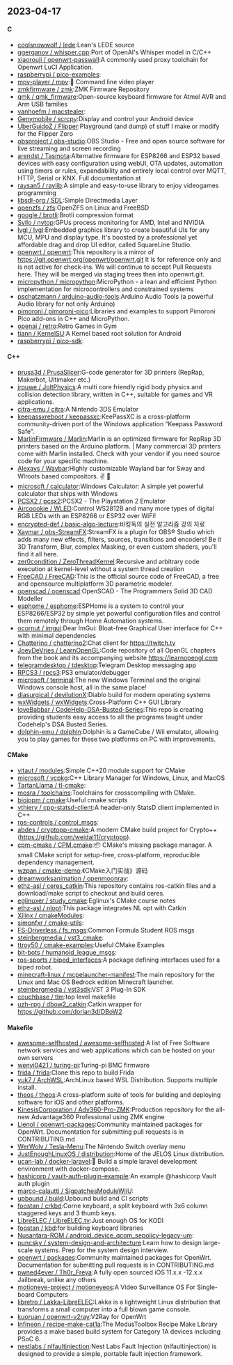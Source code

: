 ## 2023-04-17

#### C
* [coolsnowwolf / lede](https://github.com/coolsnowwolf/lede):Lean's LEDE source
* [ggerganov / whisper.cpp](https://github.com/ggerganov/whisper.cpp):Port of OpenAI's Whisper model in C/C++
* [xiaorouji / openwrt-passwall](https://github.com/xiaorouji/openwrt-passwall):A commonly used proxy toolchain for Openwrt LuCI Application.
* [raspberrypi / pico-examples](https://github.com/raspberrypi/pico-examples):
* [mpv-player / mpv](https://github.com/mpv-player/mpv):🎥
Command line video player
* [zmkfirmware / zmk](https://github.com/zmkfirmware/zmk):ZMK Firmware Repository
* [qmk / qmk_firmware](https://github.com/qmk/qmk_firmware):Open-source keyboard firmware for Atmel AVR and Arm USB families
* [vanhoefm / macstealer](https://github.com/vanhoefm/macstealer):
* [Genymobile / scrcpy](https://github.com/Genymobile/scrcpy):Display and control your Android device
* [UberGuidoZ / Flipper](https://github.com/UberGuidoZ/Flipper):Playground (and dump) of stuff I make or modify for the Flipper Zero
* [obsproject / obs-studio](https://github.com/obsproject/obs-studio):OBS Studio - Free and open source software for live streaming and screen recording
* [arendst / Tasmota](https://github.com/arendst/Tasmota):Alternative firmware for ESP8266 and ESP32 based devices with easy configuration using webUI, OTA updates, automation using timers or rules, expandability and entirely local control over MQTT, HTTP, Serial or KNX. Full documentation at
* [raysan5 / raylib](https://github.com/raysan5/raylib):A simple and easy-to-use library to enjoy videogames programming
* [libsdl-org / SDL](https://github.com/libsdl-org/SDL):Simple Directmedia Layer
* [openzfs / zfs](https://github.com/openzfs/zfs):OpenZFS on Linux and FreeBSD
* [google / brotli](https://github.com/google/brotli):Brotli compression format
* [Syllo / nvtop](https://github.com/Syllo/nvtop):GPUs process monitoring for AMD, Intel and NVIDIA
* [lvgl / lvgl](https://github.com/lvgl/lvgl):Embedded graphics library to create beautiful UIs for any MCU, MPU and display type. It's boosted by a professional yet affordable drag and drop UI editor, called SquareLine Studio.
* [openwrt / openwrt](https://github.com/openwrt/openwrt):This repository is a mirror of https://git.openwrt.org/openwrt/openwrt.git It is for reference only and is not active for check-ins. We will continue to accept Pull Requests here. They will be merged via staging trees then into openwrt.git.
* [micropython / micropython](https://github.com/micropython/micropython):MicroPython - a lean and efficient Python implementation for microcontrollers and constrained systems
* [pschatzmann / arduino-audio-tools](https://github.com/pschatzmann/arduino-audio-tools):Arduino Audio Tools (a powerful Audio library for not only Arduino)
* [pimoroni / pimoroni-pico](https://github.com/pimoroni/pimoroni-pico):Libraries and examples to support Pimoroni Pico add-ons in C++ and MicroPython.
* [openai / retro](https://github.com/openai/retro):Retro Games in Gym
* [tiann / KernelSU](https://github.com/tiann/KernelSU):A Kernel based root solution for Android
* [raspberrypi / pico-sdk](https://github.com/raspberrypi/pico-sdk):

#### C++
* [prusa3d / PrusaSlicer](https://github.com/prusa3d/PrusaSlicer):G-code generator for 3D printers (RepRap, Makerbot, Ultimaker etc.)
* [jrouwe / JoltPhysics](https://github.com/jrouwe/JoltPhysics):A multi core friendly rigid body physics and collision detection library, written in C++, suitable for games and VR applications.
* [citra-emu / citra](https://github.com/citra-emu/citra):A Nintendo 3DS Emulator
* [keepassxreboot / keepassxc](https://github.com/keepassxreboot/keepassxc):KeePassXC is a cross-platform community-driven port of the Windows application “Keepass Password Safe”.
* [MarlinFirmware / Marlin](https://github.com/MarlinFirmware/Marlin):Marlin is an optimized firmware for RepRap 3D printers based on the Arduino platform. | Many commercial 3D printers come with Marlin installed. Check with your vendor if you need source code for your specific machine.
* [Alexays / Waybar](https://github.com/Alexays/Waybar):Highly customizable Wayland bar for Sway and Wlroots based compositors.
✌️
🎉
* [microsoft / calculator](https://github.com/microsoft/calculator):Windows Calculator: A simple yet powerful calculator that ships with Windows
* [PCSX2 / pcsx2](https://github.com/PCSX2/pcsx2):PCSX2 - The Playstation 2 Emulator
* [Aircoookie / WLED](https://github.com/Aircoookie/WLED):Control WS2812B and many more types of digital RGB LEDs with an ESP8266 or ESP32 over WiFi!
* [encrypted-def / basic-algo-lecture](https://github.com/encrypted-def/basic-algo-lecture):바킹독의 실전 알고리즘 강의 자료
* [Xaymar / obs-StreamFX](https://github.com/Xaymar/obs-StreamFX):StreamFX is a plugin for OBS® Studio which adds many new effects, filters, sources, transitions and encoders! Be it 3D Transform, Blur, complex Masking, or even custom shaders, you'll find it all here.
* [zer0condition / ZeroThreadKernel](https://github.com/zer0condition/ZeroThreadKernel):Recursive and arbitrary code execution at kernel-level without a system thread creation
* [FreeCAD / FreeCAD](https://github.com/FreeCAD/FreeCAD):This is the official source code of FreeCAD, a free and opensource multiplatform 3D parametric modeler.
* [openscad / openscad](https://github.com/openscad/openscad):OpenSCAD - The Programmers Solid 3D CAD Modeller
* [esphome / esphome](https://github.com/esphome/esphome):ESPHome is a system to control your ESP8266/ESP32 by simple yet powerful configuration files and control them remotely through Home Automation systems.
* [ocornut / imgui](https://github.com/ocornut/imgui):Dear ImGui: Bloat-free Graphical User interface for C++ with minimal dependencies
* [Chatterino / chatterino2](https://github.com/Chatterino/chatterino2):Chat client for https://twitch.tv
* [JoeyDeVries / LearnOpenGL](https://github.com/JoeyDeVries/LearnOpenGL):Code repository of all OpenGL chapters from the book and its accompanying website https://learnopengl.com
* [telegramdesktop / tdesktop](https://github.com/telegramdesktop/tdesktop):Telegram Desktop messaging app
* [RPCS3 / rpcs3](https://github.com/RPCS3/rpcs3):PS3 emulator/debugger
* [microsoft / terminal](https://github.com/microsoft/terminal):The new Windows Terminal and the original Windows console host, all in the same place!
* [diasurgical / devilutionX](https://github.com/diasurgical/devilutionX):Diablo build for modern operating systems
* [wxWidgets / wxWidgets](https://github.com/wxWidgets/wxWidgets):Cross-Platform C++ GUI Library
* [loveBabbar / CodeHelp-DSA-Busted-Series](https://github.com/loveBabbar/CodeHelp-DSA-Busted-Series):This repo is creating providing students easy access to all the programs taught under Codehelp's DSA Busted Series.
* [dolphin-emu / dolphin](https://github.com/dolphin-emu/dolphin):Dolphin is a GameCube / Wii emulator, allowing you to play games for these two platforms on PC with improvements.

#### CMake
* [vitaut / modules](https://github.com/vitaut/modules):Simple C++20 module support for CMake
* [microsoft / vcpkg](https://github.com/microsoft/vcpkg):C++ Library Manager for Windows, Linux, and MacOS
* [TartanLlama / tl-cmake](https://github.com/TartanLlama/tl-cmake):
* [mosra / toolchains](https://github.com/mosra/toolchains):Toolchains for crosscompiling with CMake.
* [biojppm / cmake](https://github.com/biojppm/cmake):Useful cmake scripts
* [vthiery / cpp-statsd-client](https://github.com/vthiery/cpp-statsd-client):A header-only StatsD client implemented in C++
* [ros-controls / control_msgs](https://github.com/ros-controls/control_msgs):
* [abdes / cryptopp-cmake](https://github.com/abdes/cryptopp-cmake):A modern CMake build project for Crypto++ (https://github.com/weidai11/cryptopp).
* [cpm-cmake / CPM.cmake](https://github.com/cpm-cmake/CPM.cmake):📦
CMake's missing package manager. A small CMake script for setup-free, cross-platform, reproducible dependency management.
* [wzpan / cmake-demo](https://github.com/wzpan/cmake-demo):《CMake入门实战》源码
* [dreamworksanimation / openmoonray](https://github.com/dreamworksanimation/openmoonray):
* [ethz-asl / ceres_catkin](https://github.com/ethz-asl/ceres_catkin):This repository contains ros-catkin files and a download/make script to checkout and build ceres.
* [eglinuxer / study_cmake](https://github.com/eglinuxer/study_cmake):Eglinux's CMake course notes
* [ethz-asl / nlopt](https://github.com/ethz-asl/nlopt):This package integrates NL opt with Catkin
* [Xilinx / cmakeModules](https://github.com/Xilinx/cmakeModules):
* [simonfxr / cmake-utils](https://github.com/simonfxr/cmake-utils):
* [FS-Driverless / fs_msgs](https://github.com/FS-Driverless/fs_msgs):Common Formula Student ROS msgs
* [steinbergmedia / vst3_cmake](https://github.com/steinbergmedia/vst3_cmake):
* [ttroy50 / cmake-examples](https://github.com/ttroy50/cmake-examples):Useful CMake Examples
* [bit-bots / humanoid_league_msgs](https://github.com/bit-bots/humanoid_league_msgs):
* [ros-sports / biped_interfaces](https://github.com/ros-sports/biped_interfaces):A package defining interfaces used for a biped robot.
* [minecraft-linux / mcpelauncher-manifest](https://github.com/minecraft-linux/mcpelauncher-manifest):The main repository for the Linux and Mac OS Bedrock edition Minecraft launcher.
* [steinbergmedia / vst3sdk](https://github.com/steinbergmedia/vst3sdk):VST 3 Plug-In SDK
* [couchbase / tlm](https://github.com/couchbase/tlm):top level makefile
* [uzh-rpg / dbow2_catkin](https://github.com/uzh-rpg/dbow2_catkin):Catkin wrapper for https://github.com/dorian3d/DBoW2

#### Makefile
* [awesome-selfhosted / awesome-selfhosted](https://github.com/awesome-selfhosted/awesome-selfhosted):A list of Free Software network services and web applications which can be hosted on your own servers
* [wenyi0421 / turing-pi](https://github.com/wenyi0421/turing-pi):Turing-pi BMC firmware
* [frida / frida](https://github.com/frida/frida):Clone this repo to build Frida
* [yuk7 / ArchWSL](https://github.com/yuk7/ArchWSL):ArchLinux based WSL Distribution. Supports multiple install.
* [theos / theos](https://github.com/theos/theos):A cross-platform suite of tools for building and deploying software for iOS and other platforms.
* [KinesisCorporation / Adv360-Pro-ZMK](https://github.com/KinesisCorporation/Adv360-Pro-ZMK):Production repository for the all-new Advantage360 Professional using ZMK engine
* [Lienol / openwrt-packages](https://github.com/Lienol/openwrt-packages):Community maintained packages for OpenWrt. Documentation for submitting pull requests is in CONTRIBUTING.md
* [WerWolv / Tesla-Menu](https://github.com/WerWolv/Tesla-Menu):The Nintendo Switch overlay menu
* [JustEnoughLinuxOS / distribution](https://github.com/JustEnoughLinuxOS/distribution):Home of the JELOS Linux distribution.
* [ucan-lab / docker-laravel](https://github.com/ucan-lab/docker-laravel):🐳
Build a simple laravel development environment with docker-compose.
* [hashicorp / vault-auth-plugin-example](https://github.com/hashicorp/vault-auth-plugin-example):An example @hashicorp Vault auth plugin
* [marco-calautti / SigpatchesModuleWiiU](https://github.com/marco-calautti/SigpatchesModuleWiiU):
* [upbound / build](https://github.com/upbound/build):Upbound build and CI scripts
* [foostan / crkbd](https://github.com/foostan/crkbd):Corne keyboard, a split keyboard with 3x6 column staggered keys and 3 thumb keys.
* [LibreELEC / LibreELEC.tv](https://github.com/LibreELEC/LibreELEC.tv):Just enough OS for KODI
* [foostan / kbd](https://github.com/foostan/kbd):for building keyboard libraries
* [Nusantara-ROM / android_device_qcom_sepolicy-legacy-um](https://github.com/Nusantara-ROM/android_device_qcom_sepolicy-legacy-um):
* [puncsky / system-design-and-architecture](https://github.com/puncsky/system-design-and-architecture):Learn how to design large-scale systems. Prep for the system design interview.
* [openwrt / packages](https://github.com/openwrt/packages):Community maintained packages for OpenWrt. Documentation for submitting pull requests is in CONTRIBUTING.md
* [pwned4ever / Th0r_Freya](https://github.com/pwned4ever/Th0r_Freya):A fully open sourced iOS 11.x.x -12.x.x Jailbreak, unlike any others
* [motioneye-project / motioneyeos](https://github.com/motioneye-project/motioneyeos):A Video Surveillance OS For Single-board Computers
* [libretro / Lakka-LibreELEC](https://github.com/libretro/Lakka-LibreELEC):Lakka is a lightweight Linux distribution that transforms a small computer into a full blown game console.
* [kuoruan / openwrt-v2ray](https://github.com/kuoruan/openwrt-v2ray):V2Ray for OpenWrt
* [Infineon / recipe-make-cat1a](https://github.com/Infineon/recipe-make-cat1a):The ModusToolbox Recipe Make Library provides a make based build system for Category 1A devices including PSoC 6.
* [nestlabs / nlfaultinjection](https://github.com/nestlabs/nlfaultinjection):Nest Labs Fault Injection (nlfaultinjection) is designed to provide a simple, portable fault injection framework.
